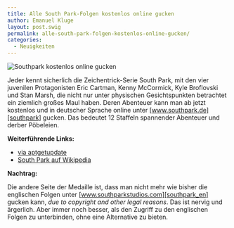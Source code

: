 ```yaml
---
title: Alle South Park-Folgen kostenlos online gucken
author: Emanuel Kluge
layout: post.swig
permalink: alle-south-park-folgen-kostenlos-online-gucken/
categories:
  - Neuigkeiten
---
```


<noscript data-src="/wp-content/uploads/2009/07/southpark.jpg" data-alt="Southpark kostenlos online gucken">
<img src="/wp-content/uploads/2009/07/southpark.jpg" alt="Southpark kostenlos online gucken">
</noscript>

Jeder kennt sicherlich die Zeichentrick-Serie South Park, mit den vier juvenilen Protagonisten Eric Cartman, Kenny McCormick, Kyle Broflovski und Stan Marsh, die nicht nur unter physischen Gesichtspunkten betrachtet ein ziemlich großes Maul haben. Deren Abenteuer kann man ab jetzt kostenlos und in deutscher Sprache online unter [www.southpark.de][southpark] gucken. Das bedeutet 12 Staffeln spannender Abenteuer und derber Pöbeleien.

**Weiterführende Links:**

 * [via aptgetupdate][aptgetupdate]
 * [South Park auf Wikipedia][wikipedia]

**Nachtrag:**

Die andere Seite der Medaille ist, dass man nicht mehr wie bisher die englischen Folgen unter [www.southparkstudios.com][southpark_en] gucken kann, *due to copyright and other legal reasons*. Das ist nervig und ärgerlich. Aber immer noch besser, als den Zugriff zu den englischen Folgen zu unterbinden, ohne eine Alternative zu bieten.

[southpark]: http://www.southpark.de/
[aptgetupdate]: http://www.aptgetupdate.de/2009/07/16/southpark-alle-deutschen-folgen-kostenlos/
[wikipedia]: http://de.wikipedia.org/wiki/Southpark
[southpark_en]: http://www.southparkstudios.com/
